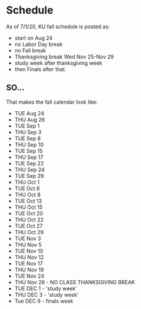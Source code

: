 # Schedule

As of 7/1/20, KU fall schedule is posted as:

- start on Aug 24
- no Labor Day break
- no Fall break
- Thanksgiving break Wed Nov 25-Nov 29
- study week after thanksgiving week
- then Finals after that.

## SO...
That makes the fall calendar look like:

- TUE Aug 24
- THU Aug 26
- TUE Sep 1
- THU Sep 3
- TUE Sep 8
- THU Sep 10
- TUE Sep 15
- THU Sep 17
- TUE Sep 22
- THU Sep 24
- TUE Sep 29
- THU Oct 1
- TUE Oct 6
- THU Oct 8
- TUE Oct 13
- THU Oct 15
- TUE Oct 20
- THU Oct 22
- TUE Oct 27
- THU Oct 29
- TUE Nov 3
- THU Nov 5
- TUE Nov 10
- THU Nov 12
- TUE Nov 17
- THU Nov 19
- TUE Nov 24
- THU Nov 26 - NO CLASS THANKSGIVING BREAK
- TUE DEC 1 - 'study week'
- THU DEC 3 - 'study week'
- Tue DEC 9 - finals week
